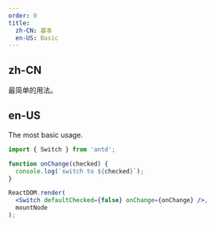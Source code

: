 ```yaml
---
order: 0
title:
  zh-CN: 基本
  en-US: Basic
---
```


## zh-CN

最简单的用法。

## en-US

The most basic usage.

````jsx
import { Switch } from 'antd';

function onChange(checked) {
  console.log(`switch to ${checked}`);
}

ReactDOM.render(
  <Switch defaultChecked={false} onChange={onChange} />,
  mountNode
);
````

<style>
.vsi-switch {
  margin-bottom: 8px;
}
<style>
